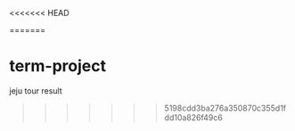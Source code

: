 <<<<<<< HEAD

=======
# term-project
jeju tour result
>>>>>>> 5198cdd3ba276a350870c355d1fdd10a826f49c6
